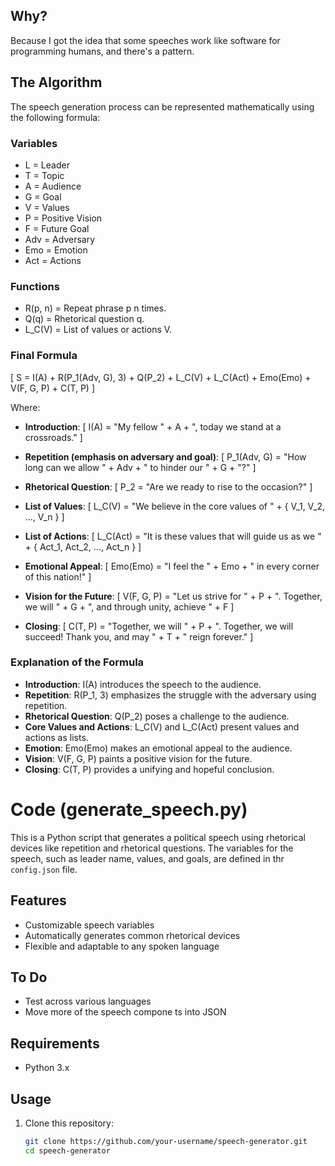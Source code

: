 ## Why?
Because I got the idea that some speeches work like software for programming humans, and there's a pattern.

## The Algorithm

The speech generation process can be represented mathematically using the following formula:

### Variables

- L = Leader
- T = Topic
- A = Audience
- G = Goal
- V = Values
- P = Positive Vision
- F = Future Goal
- Adv = Adversary
- Emo = Emotion
- Act = Actions

### Functions

- R(p, n) = Repeat phrase p n times.
- Q(q) = Rhetorical question q.
- L_C(V) = List of values or actions V.

### Final Formula

\[
S = I(A) + R(P_1(Adv, G), 3) + Q(P_2) + L_C(V) + L_C(Act) + Emo(Emo) + V(F, G, P) + C(T, P)
\]

Where:

- **Introduction**:
\[
  I(A) = "My fellow " + A + ", today we stand at a crossroads."
\]
  
- **Repetition (emphasis on adversary and goal)**:
\[
  P_1(Adv, G) = "How long can we allow " + Adv + " to hinder our " + G + "?"
\]

- **Rhetorical Question**:
\[
  P_2 = "Are we ready to rise to the occasion?"
\]

- **List of Values**:
\[
  L_C(V) = "We believe in the core values of " + \{ V_1, V_2, ..., V_n \}
\]

- **List of Actions**:
\[
  L_C(Act) = "It is these values that will guide us as we " + \{ Act_1, Act_2, ..., Act_n \}
\]

- **Emotional Appeal**:
\[
  Emo(Emo) = "I feel the " + Emo + " in every corner of this nation!"
\]

- **Vision for the Future**:
\[
  V(F, G, P) = "Let us strive for " + P + ". Together, we will " + G + ", and through unity, achieve " + F
\]

- **Closing**:
\[
  C(T, P) = "Together, we will " + P + ". Together, we will succeed! Thank you, and may " + T + " reign forever."
\]

### Explanation of the Formula

- **Introduction**: I(A) introduces the speech to the audience.
- **Repetition**: R(P_1, 3) emphasizes the struggle with the adversary using repetition.
- **Rhetorical Question**: Q(P_2) poses a challenge to the audience.
- **Core Values and Actions**: L_C(V) and L_C(Act) present values and actions as lists.
- **Emotion**: Emo(Emo) makes an emotional appeal to the audience.
- **Vision**: V(F, G, P) paints a positive vision for the future.
- **Closing**: C(T, P) provides a unifying and hopeful conclusion.

# Code (generate_speech.py)

This is a Python script that generates a political speech using rhetorical devices like repetition and rhetorical questions. The variables for the speech, such as leader name, values, and goals, are defined in thr `config.json` file.

## Features

- Customizable speech variables
- Automatically generates common rhetorical devices
- Flexible and adaptable to any spoken language

## To Do
- Test across various languages
- Move more of the speech compone ts into JSON

## Requirements

- Python 3.x

## Usage

1. Clone this repository:
   ```bash
   git clone https://github.com/your-username/speech-generator.git
   cd speech-generator
